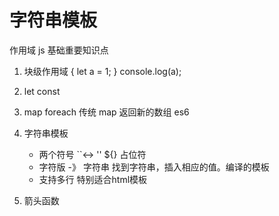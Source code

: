 # 字符串模板

作用域 js 基础重要知识点

1. 块级作用域
    {
        let a = 1;
    }
    console.log(a);

2. let const
3. map
    foreach  传统
    map 返回新的数组 es6
4. 字符串模板
    - 两个符号
     ``<-> ''
    ${} 占位符
    - 字符版 -》 字符串
        找到字符串，插入相应的值。编译的模板
    - 支持多行
        特别适合html模板
5. 箭头函数